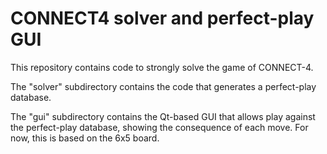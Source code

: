 
CONNECT4 solver and perfect-play GUI
====================================

This repository contains code to strongly solve the game of CONNECT-4.

The "solver" subdirectory contains the code that generates a
perfect-play database.

The "gui" subdirectory contains the Qt-based GUI that allows
play against the perfect-play database, showing the consequence
of each move. For now, this is based on the 6x5 board.

